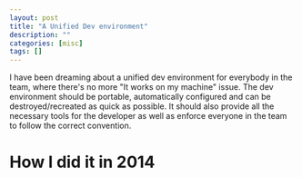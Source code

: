 ```yaml
---
layout: post
title: "A Unified Dev environment"
description: ""
categories: [misc]
tags: []
---
```


I have been dreaming about a unified dev environment for everybody in the team, where there's no
more "It works on my machine" issue. The dev environment should be portable, automatically
configured and can be destroyed/recreated as quick as possible. It should also provide all the
necessary tools for the developer as well as enforce everyone in the team to follow the correct
convention.

# How I did it in 2014